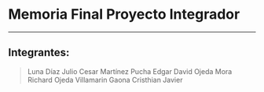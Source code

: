 # Memoria Final Proyecto Integrador
---
## Integrantes:
> Luna Díaz Julio Cesar
> Martínez Pucha Edgar David
> Ojeda Mora Richard Ojeda
> Villamarin Gaona Cristhian Javier